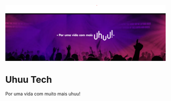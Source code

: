 ![Uhuu](https://github.com/uhuutech/.github/raw/main/profile/bg.png)

# Uhuu Tech

Por uma vida com muito mais uhuu!
